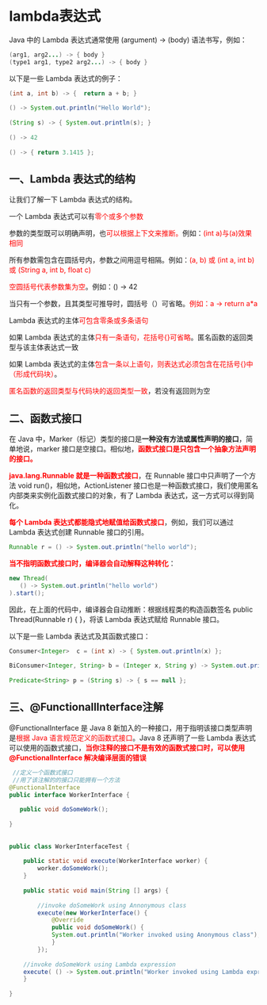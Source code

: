 # lambda表达式
Java 中的 Lambda 表达式通常使用 (argument) -> (body) 语法书写，例如：  
```java
(arg1, arg2...) -> { body }
(type1 arg1, type2 arg2...) -> { body }
```
以下是一些 Lambda 表达式的例子：  
```java
(int a, int b) -> {  return a + b; }
 
() -> System.out.println("Hello World");
 
(String s) -> { System.out.println(s); }
 
() -> 42
 
() -> { return 3.1415 };
```  
## 一、Lambda 表达式的结构
让我们了解一下 Lambda 表达式的结构。  

一个 Lambda 表达式可以有<font color=red>零个或多个参数</font>  
  
参数的类型既可以明确声明，也<font color=red>可以根据上下文来推断。</font>例如：<font color=red>(int a)与(a)效果相同</font>  
  
所有参数需包含在圆括号内，参数之间用逗号相隔。例如：<font color=red>(a, b) 或 (int a, int b) 或 (String a, int b, float c)</font>  
  
<font color=red>空圆括号代表参数集为空</font>。例如：() -> 42  
  
当只有一个参数，且其类型可推导时，圆括号（）可省略。<font color=red>例如：a -> return a*a</font>  
  
Lambda 表达式的主体<font color=red>可包含零条或多条语句</font>  
  
如果 Lambda 表达式的主体<font color=red>只有一条语句，花括号{}可省略</font>。匿名函数的返回类型与该主体表达式一致  
  
如果 Lambda 表达式的主体<font color=red>包含一条以上语句，则表达式必须包含在花括号{}中（形成代码块）</font>。  
  
<font color=red>匿名函数的返回类型与代码块的返回类型一致</font>，若没有返回则为空  
  
## 二、函数式接口  
在 Java 中，Marker（标记）类型的接口是**一种没有方法或属性声明的接口**，简单地说，marker 接口是空接口。相似地，<font color=red>**函数式接口是只包含一个抽象方法声明的接口。**</font>  
  
<font color=red>**java.lang.Runnable 就是一种函数式接口**</font>，在 Runnable 接口中只声明了一个方法 void run()，相似地，ActionListener 接口也是一种函数式接口，我们使用匿名内部类来实例化函数式接口的对象，有了 Lambda 表达式，这一方式可以得到简化。  
  
<font color=red>**每个 Lambda 表达式都能隐式地赋值给函数式接口**</font>，例如，我们可以通过 Lambda 表达式创建 Runnable 接口的引用。  
```java
Runnable r = () -> System.out.println("hello world");
```  
<font color=red>**当不指明函数式接口时，编译器会自动解释这种转化**</font>：  
```java
new Thread(
   () -> System.out.println("hello world")
).start();
```
因此，在上面的代码中，编译器会自动推断：根据线程类的构造函数签名 public Thread(Runnable r) { }，将该 Lambda 表达式赋给 Runnable 接口。   
  
以下是一些 Lambda 表达式及其函数式接口：  
```java
Consumer<Integer>  c = (int x) -> { System.out.println(x) };
 
BiConsumer<Integer, String> b = (Integer x, String y) -> System.out.println(x + " : " + y);
 
Predicate<String> p = (String s) -> { s == null };
```  
## 三、@FunctionallInterface注解  
@FunctionalInterface 是 Java 8 新加入的一种接口，用于指明该接口类型声明是<font color=red>根据 Java 语言规范定义的函数式接口</font>。Java 8 还声明了一些 Lambda 表达式可以使用的函数式接口，<font color=red>**当你注释的接口不是有效的函数式接口时，可以使用 @FunctionalInterface 解决编译层面的错误**</font>  
```java
 //定义一个函数式接口
 //用了该注解的的接口只能拥有一个方法
@FunctionalInterface
public interface WorkerInterface {
 
   public void doSomeWork();
 
}
 
 
public class WorkerInterfaceTest {
 
    public static void execute(WorkerInterface worker) {
        worker.doSomeWork();
    }
 
    public static void main(String [] args) {
 
        //invoke doSomeWork using Annonymous class
        execute(new WorkerInterface() {
            @Override
            public void doSomeWork() {
            System.out.println("Worker invoked using Anonymous class");
            }
        });
 
    //invoke doSomeWork using Lambda expression 
    execute( () -> System.out.println("Worker invoked using Lambda expression") );
    }
 
}
```





